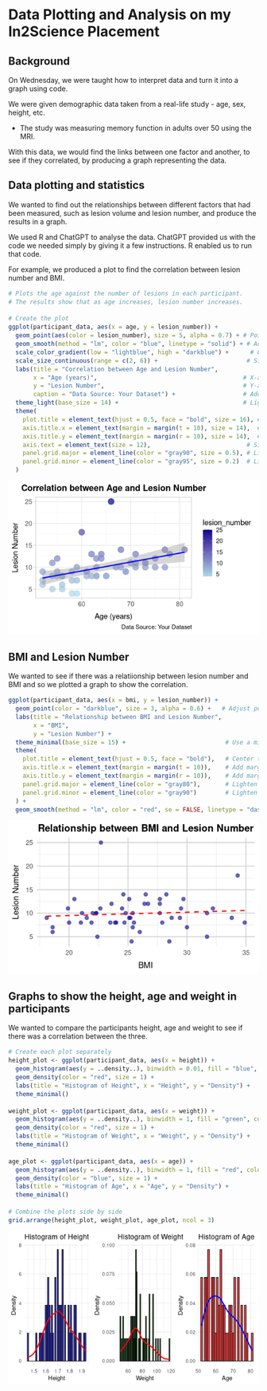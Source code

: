 # Data Plotting and Analysis on my In2Science Placement

## Background
On Wednesday, we were taught how to interpret data and turn it into a graph using code.

We were given demographic data taken from a real-life study - age, sex, height, etc.
- The study was measuring memory function in adults over 50 using the MRI.

With this data, we would find the links between one factor and another, to see if they correlated, by producing a graph representing the data.

## Data plotting and statistics
We wanted to find out the relationships between different factors that had been measured, such as lesion volume and lesion number, and produce the results in a graph.

We used R and ChatGPT to analyse the data. ChatGPT provided us with the code we needed simply by giving it a few instructions. R enabled us to run that code.

For example, we produced a plot to find the correlation between lesion number and BMI.

```r
# Plots the age against the number of lesions in each participant.
# The results show that as age increases, lesion number increases.

# Create the plot
ggplot(participant_data, aes(x = age, y = lesion_number)) +
  geom_point(aes(color = lesion_number), size = 5, alpha = 0.7) + # Points with color and size mappings
  geom_smooth(method = "lm", color = "blue", linetype = "solid") + # Add regression line
  scale_color_gradient(low = "lightblue", high = "darkblue") +      # Color gradient for lesion_number
  scale_size_continuous(range = c(2, 6)) +                         # Size gradient for age
  labs(title = "Correlation between Age and Lesion Number",
       x = "Age (years)",                                         # X-axis label
       y = "Lesion Number",                                       # Y-axis label
       caption = "Data Source: Your Dataset") +                   # Add a caption for the data source
  theme_light(base_size = 14) +                                   # Light theme with larger base font size
  theme(
    plot.title = element_text(hjust = 0.5, face = "bold", size = 16), # Center and bold the title with a larger size
    axis.title.x = element_text(margin = margin(t = 10), size = 14),  # Add margin and size to x-axis title
    axis.title.y = element_text(margin = margin(r = 10), size = 14),  # Add margin and size to y-axis title
    axis.text = element_text(size = 12),                           # Size of axis text
    panel.grid.major = element_line(color = "gray90", size = 0.5), # Light major grid lines
    panel.grid.minor = element_line(color = "gray95", size = 0.2)  # Light minor grid lines
  )
```

![Description](https://github.com/LK-Github-lgtm/in2science/blob/main/file_show.png)


## BMI and Lesion Number

We wanted to see if there was a relatiionship between lesion number and BMI and so we plotted a graph to show the correlation.

```r
ggplot(participant_data, aes(x = bmi, y = lesion_number)) +
  geom_point(color = "darkblue", size = 3, alpha = 0.6) +   # Adjust point color, size, and transparency
  labs(title = "Relationship between BMI and Lesion Number",
       x = "BMI",
       y = "Lesion Number") +
  theme_minimal(base_size = 15) +                            # Use a minimal theme with larger base font size
  theme(
    plot.title = element_text(hjust = 0.5, face = "bold"),   # Center the plot title and make it bold
    axis.title.x = element_text(margin = margin(t = 10)),    # Add margin to the x-axis title
    axis.title.y = element_text(margin = margin(r = 10)),    # Add margin to the y-axis title
    panel.grid.major = element_line(color = "gray80"),       # Lighten the grid lines
    panel.grid.minor = element_line(color = "gray90")        # Lighten the minor grid lines
  ) +
  geom_smooth(method = "lm", color = "red", se = FALSE, linetype = "dashed") # Add a regression line
```

![Description](https://github.com/LK-Github-lgtm/in2science/blob/main/bmi_lesion_number.png)


## Graphs to show the height, age and weight in participants

We wanted to compare the participants height, age and weight to see if there was a correlation between the three.

```r
# Create each plot separately
height_plot <- ggplot(participant_data, aes(x = height)) + 
  geom_histogram(aes(y = ..density..), binwidth = 0.01, fill = "blue", color = "black", alpha = 0.7) +
  geom_density(color = "red", size = 1) +
  labs(title = "Histogram of Height", x = "Height", y = "Density") +
  theme_minimal()

weight_plot <- ggplot(participant_data, aes(x = weight)) + 
  geom_histogram(aes(y = ..density..), binwidth = 1, fill = "green", color = "black", alpha = 0.7) +
  geom_density(color = "red", size = 1) +
  labs(title = "Histogram of Weight", x = "Weight", y = "Density") +
  theme_minimal()

age_plot <- ggplot(participant_data, aes(x = age)) + 
  geom_histogram(aes(y = ..density..), binwidth = 1, fill = "red", color = "black", alpha = 0.7) +
  geom_density(color = "blue", size = 1) +
  labs(title = "Histogram of Age", x = "Age", y = "Density") +
  theme_minimal()

# Combine the plots side by side
grid.arrange(height_plot, weight_plot, age_plot, ncol = 3)
```

![Description](https://github.com/LK-Github-lgtm/in2science/blob/main/height_weight_age.png)
